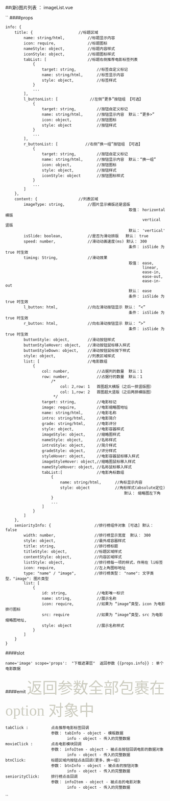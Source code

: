 ##(新)图片列表 ： imageList.vue 

``
####props 

    info: {
        title: {                    //标题区域
            name: string/html,          //标题显示内容
            icon: require,              //标题图标
            nameStyle: object,          //标题内容样式
            iconStyle: object,          //标题图标样式
            tabList: [                  //标题右侧推荐电影标签列表
                {
                    target: string,         //标签自定义标记
                    name: string/html,      //标签显示内容
                    style: object,          //标签样式
                }
                ...
            ],
            l_buttonList: [              //左侧“更多”按钮组 【可选】
                {
                    target: string,         //按钮自定义标记
                    name: string/html,      //按钮显示内容  默认：“更多>”
                    icon: object,           //按钮图标
                    style: object           //按钮样式
                }
                ...
            ],
            r_buttonList: [            //右侧“换一组”按钮组 【可选】
                {
                    target: string,         //按钮自定义标记
                    name: string/html,      //按钮显示内容  默认：“换一组”
                    icon: object,           //按钮图标
                    style: object,          //按钮样式
                    iconStyle: object       //按钮图标样式
                }
                ...
            ]
        },
        content: {                  //列表区域
            imageType: string,          //图片显示横版还是竖版 
                                                          取值： horizontal 横版
                                                                vertical   竖版
                                                          默认： 'vertical'
            isSlide: boolean,           //是否为滑动排版   默认： true
            speed: number,              //滑动动画速度(ms) 默认： 300
                                                          条件： isSlide 为 true 时生效
            timing: String,             //滑动效果         
                                                          取值： ease,
                                                                linear,
                                                                ease-in,
                                                                ease-out,
                                                                ease-in-out
                                                          默认： ease
                                                          条件： isSlide 为 true 时生效
            l_button: html,             //向左滑动按钮显示 默认： “<”
                                                          条件： isSlide 为 true 时生效
            r_button: html,             //向右滑动按钮显示 默认： “>”
                                                          条件： isSlide 为 true 时生效
            buttonStyle: object,        //滑动按钮样式
            buttonStyleHover: object,   //滑动按钮鼠标移入样式
            buttonStyleDown: object,    //滑动按钮鼠标按下样式
            style: object,              //列表区域样式
            list: [                     //电影数组
                {
                    col: number,            //占据列的数量  默认：1
                    row: number,            //占据行的数量  默认：1
                        /*
                            col: 2,row: 1   首图超大横版（之后一排竖版图）
                            col: 1,row: 2   首图超大竖版（之后两排横版图）
                         */
                    target: string,         //电影标记
                    image: require,         //电影缩略图地址
                    name: string/html,      //电影名称
                    intro: string/html,     //电影简介
                    grade: string/html,     //电影评分
                    style: object,          //电影容器样式
                    imageStyle: object,     //缩略图样式
                    nameStyle: object,      //名称样式
                    introStyle: object,     //简介样式
                    gradeStyle: object,     //评分样式
                    styleHover: object,     //电影容器鼠标移入样式
                    imageStyleHover: object,//缩略图鼠标移入样式
                    nameStyleHover: object, //名称鼠标移入样式
                    tabList:[               //电影角标数组
                        {
                            name: string/html,      //角标显示内容
                            style: object           //角标样式(absolute定位)  
                                                        默认： 缩略图左下角
                        }
                        ...
                    ]
                }
            ]
        },
        seniorityInfo: {                   //排行榜组件对象 [可选] 默认： false
            width: number,                 //排行榜显示宽度  默认： 300
            style: object,                 //最外成容器样式
            title: string,                 //排行榜标题
            titleStyle: object,            //标题区域样式
            contentStyle: object,          //内容区域样式
            listStyle: object,             //排行榜每一项的样式，作用在 li标签
            icon: require,                 //左上角图标地址
            type: "name" / "image",        //排行榜类型： "name": 文字类型，"image": 图片类型
            list: [
                {
                    id: string,             //电影唯一标识
                    name: string,           //展示名称
                    icon: require,          //如果为 “image”类型，icon 为电影排行图标
                    src: require            //如果为 “image”类型，src 为电影缩略图地址,
                    style: object           //展示名称样式
                }
            ]  
        }
    }

####slot

    name='image' scope='props':  "下载遮罩层"  返回参数 {{props.info}} : 单个电影数据

####emit
<font color=#ccccc size=7 face="黑体">返回参数全部包裹在 option 对象中</font>

    tabClick :          点击推荐电影标签回调
                        参数： tabInfo - object - 模板数据
                               info - object - 传入的完整数据
    movieClick :        点击电影模块回调
                        参数： infoItem - object - 被点击按钮回调电影的数据对象
                               info - object - 传入的完整数据
    btnClick:           标题区域内按钮点击回调(更多，换一组)
                        参数： btnInfo - object - 被点击的按钮对象
                               info - object - 传入的完整数据
    seniorityClick:     排行榜点击回调
                        参数： infoItem - object - 被点击的电影对象
                               info - object - 传入的完整数据

``